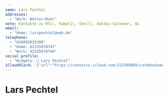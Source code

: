 ```yaml
---
name: Lars Pechtel
addresses:
  - "Work: Wetter/Ruhr"
note: Kontakte zu RTL\, Kabel1\, Shell\, Adidas-Salomon\, Ni
email:
  - "Home: larspechtel@web.de"
telephone:
  - "016093032309"
  - "Home: 02335970747"
  - "Work: 02335970749"
social profile:
  - "Widgets: 🔄 Lars Pechtel"
iCloudVCard: '{"url":"https://contacts.icloud.com/311500889/carddavhome/card/MWZhN2U0NGEtZTg4Yy00Zjc4LTllMDEtODA0YmU5OWJiYWQ1.vcf","etag":"\"kmfhc0op\"","data":"BEGIN:VCARD\r\nVERSION:3.0\r\nFN:\r\nN:Pechtel;Lars;;;\r\nUID:1fa7e44a-e88c-4f78-9e01-804be99bbad5\r\nADR;TYPE=WORK:;;;Wetter/Ruhr;;;;\r\nPRODID:ez-vcard 0.9.13-fc\r\nREV:2025-04-03T22:14:58Z\r\nORG:;\r\nNOTE:Kontakte zu RTL\\, Kabel1\\, Shell\\, Adidas-Salomon\\, Ni\r\nEMAIL;TYPE=HOME:larspechtel@web.de\r\nTEL;TYPE=CELL:016093032309\r\nTEL;TYPE=HOME:02335970747\r\nTEL;TYPE=WORK:02335970749\r\nX-SOCIALPROFILE;CHARSET=UTF-8;TYPE=widgets:🔄 Lars Pechtel\r\nEND:VCARD"}'
---
```

# Lars Pechtel